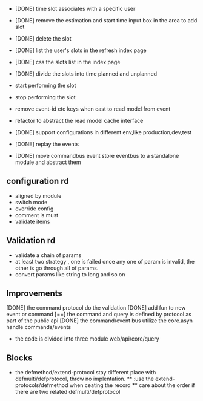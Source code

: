  
* [DONE] time slot associates with a specific user
* [DONE] remove the estimation and start time input box in the area to add slot
* [DONE] delete the slot
* [DONE] list the user's slots in the refresh index page
* [DONE] css the slots list in the index page
* [DONE] divide the slots into time planned and unplanned
* start performing the slot
* stop performing the slot
* remove event-id etc keys when cast to read model from event
* refactor to abstract the read model cache interface
* [DONE] support configurations in different env,like production,dev,test

* [DONE] replay the events
* [DONE] move commandbus event store eventbus to a standalone module and abstract them


configuration rd
---
* aligned by module
* switch mode
* override config
* comment is must
* validate items


Validation rd
---

* validate a chain of params
* at least two strategy , one is failed once any one of param is invalid, the other is go through all of params.
* convert params like string to long and so on


Improvements
------------
[DONE] the command protocol do the validation
[DONE] add fun to new event or command
[==]   the command and query is defined by protocol as part of the public api
[DONE] the command/event bus utilize the core.asyn handle commands/events
* the code is divided into three module web/api/core/query

Blocks
------
* the defmethod/extend-protocol stay different place with defmulti/defprotocol, throw no implentation.
** :use the extend-protocols/defmethod when ceating the record
** care about the order if there are two related defmulti/defprotocol




